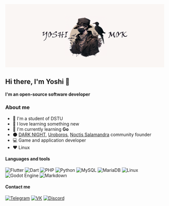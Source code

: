 ![](https://raw.githubusercontent.com/Leonavichus/leonavichus/main/images/obl_prof.png)

## Hi there, I'm Yoshi 👋

#### I'm an open-source software developer

### About me

- :office: I'm a student of DSTU
- :book: I love learning something new
- :seedling: I'm currently learning **Go**
- :new_moon: [DARK NIGHT](https://github.com/darkmoonight), [Uroboros](https://github.com/snakeuroboros), [Noctis Salamandra](https://github.com/noctisalamandra) community founder
- :computer: Game and application developer
- :heart: Linux

#### Languages and tools

![Flutter](https://img.shields.io/badge/Flutter-%2302569B.svg?style=for-the-badge&logo=Flutter&logoColor=white)
![Dart](https://img.shields.io/badge/dart-%230175C2.svg?style=for-the-badge&logo=dart&logoColor=white)
![PHP](https://img.shields.io/badge/php-%23777BB4.svg?style=for-the-badge&logo=php&logoColor=white)
![Python](https://img.shields.io/badge/python-3670A0?style=for-the-badge&logo=python&logoColor=ffdd54)
![MySQL](https://img.shields.io/badge/mysql-black?style=for-the-badge&logo=mysql&logoColor=white)
![MariaDB](https://img.shields.io/badge/MariaDB-003545?style=for-the-badge&logo=mariadb&logoColor=white)
![Linux](https://img.shields.io/badge/Linux-FCC624?style=for-the-badge&logo=linux&logoColor=black)
![Godot Engine](https://img.shields.io/badge/GODOT-%23FFFFFF.svg?style=for-the-badge&logo=godot-engine)
![Markdown](https://img.shields.io/badge/markdown-%23000000.svg?style=for-the-badge&logo=markdown&logoColor=white)

#### Contact me

[![Telegram](https://img.shields.io/badge/Telegram-2CA5E0?style=for-the-badge&logo=telegram&logoColor=white)](https://t.me/yoshimok)
[![VK](https://img.shields.io/badge/vk-blue?style=for-the-badge&logo=vk&logoColor=white)](https://vk.com/yoshimok)
[![Discord](https://img.shields.io/badge/Discord-%237289DA.svg?style=for-the-badge&logo=discord&logoColor=white)](https://discord.gg/JMMa9aHh8f)
